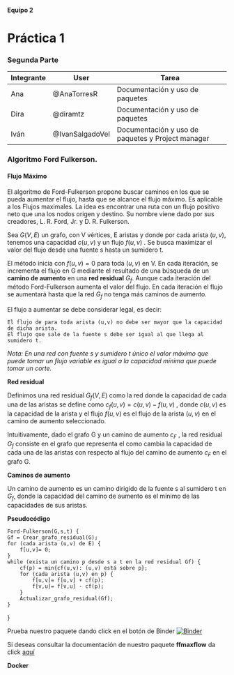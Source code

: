 **Equipo 2**
# Práctica 1 
### Segunda Parte

| Integrante | User | Tarea |
|---------------|-------|---------|
| Ana | @AnaTorresR | Documentación y uso de paquetes |
| Dira | @diramtz | Documentación y uso de paquetes |
| Iván | @IvanSalgadoVel |  Documentación y uso de paquetes y Project manager |


### Algoritmo Ford Fulkerson. 
#### Flujo Máximo 

El algoritmo de Ford-Fulkerson propone buscar caminos en los que se pueda aumentar el flujo, hasta que se alcance el flujo máximo. Es aplicable a los Flujos maximales. La idea es encontrar una ruta con un flujo positivo neto que una los nodos origen y destino. Su nombre viene dado por sus creadores, L. R. Ford, Jr. y D. R. Fulkerson. 

Sea $G(V,E)$ un grafo, con V vértices, E aristas y donde por cada arista $(u,v)$, tenemos una capacidad $c(u,v)$ y un flujo $f(u,v)$ . Se busca maximizar el valor del flujo desde una fuente s hasta un sumidero t.

El método inicia con $f(u,v)=0$ para toda $(u,v)$ en V. En cada iteración, se incrementa el flujo en G mediante el resultado de una búsqueda de un **camino de aumento** en una **red residual**  $G_f$. Aunque cada iteración del método Ford-Fulkerson aumenta el valor del flujo. En cada iteración el flujo se aumentará hasta que la red $G_f$ no tenga más caminos de aumento.

El flujo a aumentar se debe considerar legal, es decir:

    El flujo de para toda arista (u,v) no debe ser mayor que la capacidad de dicha arista.
    El flujo que sale de la fuente s debe ser igual al que llega al sumidero t.
    
*Nota: En una red con fuente s y sumidero t único el valor máximo que puede tomar un flujo variable es igual a la capacidad mínima que puede tomar un corte.*

**Red residual**

Definimos una red residual $G_f(V,E)$ como la red donde la capacidad de cada una de las aristas se define como $c_f(u,v) = c(u,v) − f(u,v)$ , donde $c(u,v)$ es la capacidad de la arista y el flujo $f(u,v)$ es el flujo de la arista $(u,v)$ en el camino de aumento seleccionado.

Intuitivamente, dado el grafo G y un camino de aumento $c_F$ , la red residual $G_f$ consiste en el grafo que representa el como cambia la capacidad de cada una de las aristas con respecto al flujo del camino de aumento $c_F$ en el grafo G.

**Caminos de aumento**

Un camino de aumento es un camino dirigido de la fuente s al sumidero t en $G_f$, donde la capacidad del camino de aumento es el mínimo de las capacidades de sus aristas. 


**Pseudocódigo**
                        
    Ford-Fulkerson(G,s,t) { 
    Gf = Crear_grafo_residual(G);
    for (cada arista (u,v) de E) { 
        f[u,v]= 0;
    } 
    while (exista un camino p desde s a t en la red residual Gf) { 
        cf(p) = min{cf(u,v): (u,v) está sobre p};
        for (cada arista (u,v) en p) { 
            f[u,v]= f[u,v] + cf(p); 
            f[v,u]= f[v,u] - cf(p); 
        }
        Actualizar_grafo_residual(Gf);
    } 
    
  }


Prueba nuestro paquete dando click en el botón de Binder [![Binder](https://mybinder.org/badge_logo.svg)](https://mybinder.org/v2/gh/optimizacion-2-2021-1-gh-classroom/practica-1-segunda-parte-diramtz/main)


Si deseas consultar la documentación de nuestro paquete **ffmaxflow**
da click [aquí](https://optimizacion-2-2021-1-gh-classroom.github.io/practica-1-segunda-parte-diramtz/) 
 
**Docker** 
